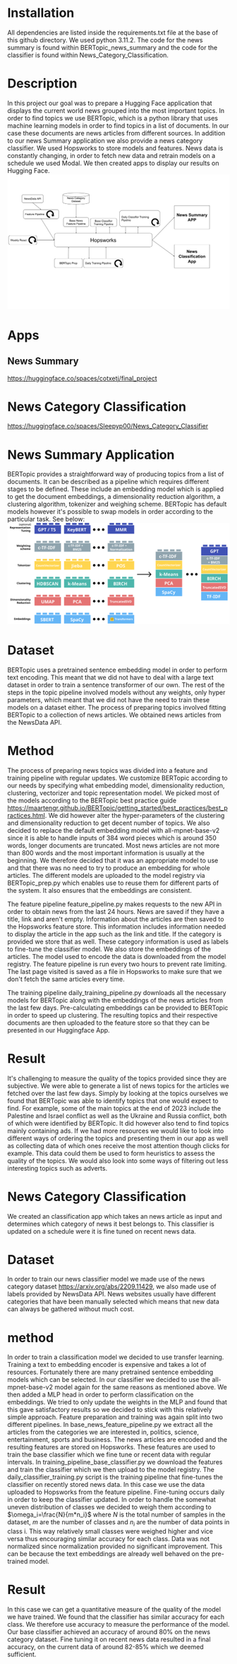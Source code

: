 # Installation
All dependencies are listed inside the requirements.txt file at the base of this github directory. We used python 3.11.2. The code for the news summary is found within BERTopic_news_summary and the code for the classifier is found within News_Category_Classification.

# Description
In this project our goal was to prepare a Hugging Face application that displays the current world news grouped into the most important topics. In order to find topics we use BERTopic, which is a python library that uses machine learning models in order to find topics in a list of documents. In our case these documents are news articles from different sources. In addition to our news Summary application we also provide a news category classifier. We used Hopsworks to store models and features. News data is constantly changing, in order to fetch new data and retrain models on a schedule we used Modal. We then created apps to display our results on Hugging Face. 
![System Overview](Figures/Project_Overview.svg)

# Apps
## News Summary
https://huggingface.co/spaces/cotxetj/final_project
# News Category Classification
https://huggingface.co/spaces/Sleepyp00/News_Category_Classifier

# News Summary Application
BERTopic provides a straightforward way of producing topics from a list of documents. It can be described as a pipeline which requires different stages to be defined. These include an embedding model which is applied to get the document embeddings, a dimensionality reduction algorithm, a clustering algorithm, tokenizer and weighing scheme. BERTopic has default models however it's possible to swap models in order according to the particular task. See below:
![BERTopic](Figures/BERTopic.svg)

# Dataset
BERTopic uses a pretrained sentence embedding model in order to perform text encoding. This meant that we did not have to deal with a large text dataset in order to train a sentence transformer of our own. The rest of the steps in the topic pipeline involved models without any weights, only hyper parameters, which meant that we did not have the need to train these models on a dataset either. The process of preparing topics involved fitting BERTopic to a collection of news articles. We obtained news articles from the NewsData API.

# Method
The process of preparing news topics was divided into a feature and training pipeline with regular updates. We customize BERTopic according to our needs by specifying what embedding model, dimensionality reduction, clustering, vectorizer and topic representation model. We picked most of the models according to the BERTopic best practice guide https://maartengr.github.io/BERTopic/getting_started/best_practices/best_practices.html. We did however alter the hyper-parameters of the clustering and dimensionality reduction to get decent number of topics. We also decided to replace the default embedding model with all-mpnet-base-v2 since it is able to handle inputs of 384 word pieces which is around 350 words, longer documents are truncated. Most news articles are not more than 800 words and the most important information is usually at the beginning. We therefore decided that it was an appropriate model to use and that there was no need to try to produce an embedding for whole articles. The different models are uploaded to the model registry via BERTopic_prep.py which enables use to reuse them for different parts of the system. It also ensures that the embeddings are consistent. 

The feature pipeline feature_pipeline.py makes requests to the new API in order to obtain news from the last 24 hours. News are saved if they have a title, link and aren't empty. Information about the articles are then saved to the Hopsworks feature store. This information includes information needed to display the article in the app such as the link and title. If the category is provided we store that as well. These category information is used as labels to fine-tune the classifier model. We also store the embeddings of the articles. The model used to encode the data is downloaded from the model registry. The feature pipeline is run every two hours to prevent rate limiting. The last page visited is saved as a file in Hopsworks to make sure that we don't fetch the same articles every time.

The training pipeline daily_training_pipeline.py downloads all the necessary models for BERTopic along with the embeddings of the news articles from the last few days. Pre-calculating embeddings can be provided to BERTopic in order to speed up clustering. The resulting topics and their respective documents are then uploaded to the feature store so that they can be presented in our Huggingface App. 

# Result
It's challenging to measure the quality of the topics provided since they are subjective. We were able to generate a list of news topics for the articles we fetched over the last few days. Simply by looking at the topics ourselves we found that BERTopic was able to identify topics that one would expect to find. For example, some of the main topics at the end of 2023 include the Palestine and Israel conflict as well as the Ukraine and Russia conflict, both of which were identified by BERTopic. It did however also tend to find topics mainly containing ads. If we had more resources we would like to look into different ways of ordering the topics and presenting them in our app as well as collecting data of which ones receive the most attention though clicks for example. This data could them be used to form heuristics to assess the quality of the topics. We would also look into some ways of filtering out less interesting topics such as adverts.

# News Category Classification
We created an classification app which takes an news article as input and determines which category of news it best belongs to. This classifier is updated on a schedule were it is fine tuned on recent news data. 

# Dataset
In order to train our news classifier model we made use of the news category dataset https://arxiv.org/abs/2209.11429, we also made use of labels provided by NewsData API. News websites usually have different categories that have been manually selected which means that new data can always be gathered without much cost. 

# method
In order to train a classification model we decided to use transfer learning. Training a text to embedding encoder is expensive and takes a lot of resources. Fortunately there are many pretrained sentence embedding models which can be selected. In our classifier we decided to use the all-mpnet-base-v2 model again for the same reasons as mentioned above. We then added a MLP head in order to perform classification on the embeddings. We tried to only update the weights in the MLP and found that this gave satisfactory results so we decided to stick with this relatively simple approach. Feature preparation and training was again split into two different pipelines. In base_news_feature_pipeline.py we extract all the articles from the categories we are interested in, politics, science, entertainment, sports and business. The news articles are encoded and the resulting features are stored on Hopsworks. These features are used to train the base classifier which we fine tune or recent data with regular intervals. In training_pipeline_base_classifier.py we download the features and train the classifier which we then upload to the model registry. The daily_classifier_training.py script is the training pipeline that fine-tunes the classifier on recently stored news data. In this case we use the data uploaded to Hopsworks from the feature pipeline. Fine-tuning occurs daily in order to keep the classifier updated. In order to handle the somewhat uneven distribution of classes we decided to weigh them according to $\omega_i=\frac{N}{m*n_i}$ where $N$ is the total number of samples in the dataset, $m$ are the number of classes and $n_i$ are the number of data points in class i. This way relatively small classes were weighed higher and vice versa thus encouraging similar accuracy for each class. Data was not normalized since normalization provided no significant improvement. This can be because the text embeddings are already well behaved on the pre-trained model.

# Result
In this case we can get a quantitative measure of the quality of the model we have trained. We found that the classifier has similar accuracy for each class. We therefore use accuracy to measure the performance of the model. Our base classifier achieved an accuracy of around 80\% on the news category dataset. Fine tuning it on recent news data resulted in a final accuracy, on the current data of around 82-85\% which we deemed sufficient.